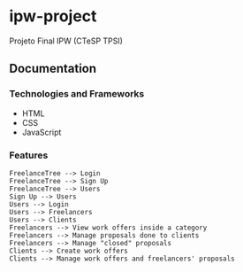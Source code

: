 # ipw-project

Projeto Final IPW (CTeSP TPSI)

## Documentation

### Technologies and Frameworks

- HTML
- CSS
- JavaScript

### Features

```mermaid
FreelanceTree --> Login
FreelanceTree --> Sign Up
FreelanceTree --> Users
Sign Up --> Users
Users --> Login
Users --> Freelancers
Users --> Clients
Freelancers --> View work offers inside a category
Freelancers --> Manage proposals done to clients
Freelancers --> Manage "closed" proposals
Clients --> Create work offers
Clients --> Manage work offers and freelancers' proposals
```
